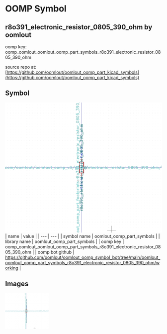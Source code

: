 # OOMP Symbol  
## r8o391_electronic_resistor_0805_390_ohm  by oomlout  
  
oomp key: oomp_oomlout_oomlout_oomp_part_symbols_r8o391_electronic_resistor_0805_390_ohm  
  
source repo at: [https://github.com/oomlout/oomlout_oomp_part_kicad_symbols](https://github.com/oomlout/oomlout_oomp_part_kicad_symbols)  
## Symbol  
  
[![working.png](working_600.png)](working.png)  
| name | value | 
| --- | --- | 
| symbol name | oomlout_oomp_part_symbols | 
| library name | oomlout_oomp_part_symbols | 
| oomp key | oomp_oomlout_oomlout_oomp_part_symbols_r8o391_electronic_resistor_0805_390_ohm | 
| oomp bot github | https://github.com/oomlout/oomlout_oomp_symbol_bot/tree/main/oomlout_oomlout_oomp_part_symbols_r8o391_electronic_resistor_0805_390_ohm/working | 
## Images  
  
[![working.png](working_140.png)](working.png)  
